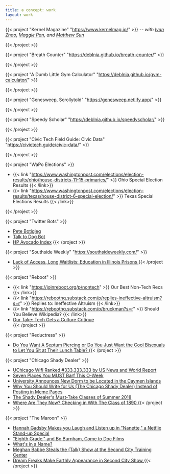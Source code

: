 ```yaml
---
title: a concept: work
layout: work
---
```


{{< project "Kernel Magazine" "https://www.kernelmag.io/" >}}
<i> -- with <a  href = "https://ivanzhao.me/" target="_blank"> Ivan Zhao</a>, <a href = "https://www.magzipan.com/" target="_blank"> Maggie Pan</a>, and <a href = "https://sunnymatt.com/" target="_blank"> Matthew Sun</a> </i>

{{< /project >}}

{{< project "Breath Counter" "https://deblnia.github.io/breath-counter/" >}}

{{< /project >}}

{{< project "A Dumb Little Gym Calculator" "https://deblnia.github.io/gym-calculator/" >}}

{{< /project >}}

{{< project "Genesweep, Scrollytold" "https://genesweep.netlify.app/" >}}

{{< /project >}}

{{< project "Speedy Scholar" "https://deblnia.github.io/speedyscholar/" >}}

{{< /project >}}

{{< project "Civic Tech Field Guide: Civic Data" "https://civictech.guide/civic-data/" >}}

{{< /project >}}

{{< project "WaPo Elections" >}}
- {{< link "https://www.washingtonpost.com/elections/election-results/ohio/house-districts-11-15-primaries/" >}} Ohio Special Election Results  {{< /link>}}  
- {{< link "https://www.washingtonpost.com/elections/election-results/texas/house-district-6-special-election/" >}} Texas Special Elections Results {{< /link>}} 

{{< /project >}}


{{< project "Twitter Bots"  >}}
- <a href = "https://twitter.com/petebutbot" target="_blank"> Pete Botigieg </a>
- <a href="https://twitter.com/talktodogbot" target="_blank">Talk to Dog Bot</a>
- <a href="https://twitter.com/hpavocadoprice?lang=en" target="_blank">HP Avocado Index</a>
{{< /project >}}

{{< project "Southside Weekly" "https://southsideweekly.com/" >}}
- <a href = "https://ipmnewsroom.org/lack-of-access-long-waitlists-education-in-illinois-prisons/" target = "_blank"> Lack of Access, Long Waitlists: Education in Illinois Prisons </a> 
{{< /project >}}

{{< project "Reboot"  >}}
- {{< link "https://joinreboot.org/p/nontech" >}} Our Best Non-Tech Recs {{< /link>}}  
- {{< link "https://reboothq.substack.com/p/replies-ineffective-altruism?s=r" >}} Replies to: Ineffective Altruism {{< /link>}} 
- {{< link "https://reboothq.substack.com/p/bruckman?s=r" >}} Should You Believe Wikipedia? {{< /link>}} 
- <a href = "https://reboothq.substack.com/p/adriandaub" target = "_blank"> Our Take: Tech Gets a Culture Critique </a>  
{{< /project >}}


{{< project "Reductress"  >}}
- <a href = "https://reductress.com/post/do-you-want-a-septum-piercing-or-do-you-just-want-the-cool-bisexuals-to-let-you-sit-at-their-lunch-table/" target = "_blank"> Do You Want A Septum Piercing or Do You Just Want the Cool Bisexuals to Let You Sit at Their Lunch Table? </a>
{{< /project >}}

{{< project "Chicago Shady Dealer"  >}}
- <a href = "https://chicagoshadydealer.com/index.php/2019/11/23/uchicago-wifi-ranked-333333333-by-us-news-and-world-report/" target = "_blank"> UChicago Wifi Ranked #333,333,333 by US News and World Report </a> 
- <a href = "https://chicagoshadydealer.com/index.php/2013/03/16/seven-places-you-must-barf-this-o-week/" target = "_blank"> Seven Places You MUST Barf This O-Week </a> 
- <a href = "https://chicagoshadydealer.com/index.php/2013/03/16/university-announces-new-dorm-to-be-located-in-the-cayman-islands/" target = "_blank"> University Announces New Dorm to be Located in the Caymen Islands </a>
- <a href = "https://chicagoshadydealer.com/index.php/2013/03/16/three-reasons-you-should-write-for-us-the-chicago-shady-dealer-instead-of-posting-in-the-meme-pages/" target = "_blank"> Why You Should Write for Us (The Chicago Shady Dealer) Instead of Posting in Meme Pages </a> 
- <a href = "https://chicagoshadydealer.com/index.php/2013/03/16/the-shady-dealers-must-take-classes-of-summer-2018/" target = "_blank"> The Shady Dealer's Must-Take Classes of Summer 2018 </a> 
- <a href = "https://chicagoshadydealer.com/index.php/2013/03/16/where-are-they-now-checking-in-with-the-class-of-1890/" target = "_blank"> Where Are They Now? Checking in With The Class of 1890 </a> 
{{< /project >}}

{{< project "The Maroon"  >}}
- <a href = "https://www.chicagomaroon.com/article/2018/7/15/hannah-gadsby-makes-laugh-listen-nanette-netflix-s/" target = "_blank"> Hannah Gadsby Makes you Laugh and Listen up in "Nanette," a Netflix Stand-up Special </a> 
- <a href = "https://www.chicagomaroon.com/article/2018/5/18/eighth-grade-bo-burnham-come-doc-films/" target = "_blank"> "Eighth Grade," and Bo Burnham, Come to Doc Films </a> 
- <a href = "https://www.chicagomaroon.com/article/2018/3/13/name/" target = "_blank"> What's in a Name? </a>
- <a href = "https://www.chicagomaroon.com/article/2018/2/5/second-city/" target = "_blank"> Meghan Babbe Steals the (Talk) Show at the Second City Training Center </a>
- <a href = "https://www.chicagomaroon.com/article/2017/11/7/second-city/" target = "_blank"> Dream Freaks Make Earthly Appearance in Second City Show </a> 
{{< /project >}}